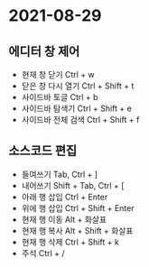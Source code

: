 # 2021-08-29
## 에디터 창 제어
* 현재 창 닫기 Ctrl + w   
* 닫은 창 다시 열기 Ctrl + Shift + t   
* 사이드바 토글 Ctrl + b   
* 사이드바 탐색기 Ctrl + Shift + e   
* 사이드바 전체 검색 Ctrl + Shift + f   

## 소스코드 편집
* 들여쓰기 Tab, Ctrl + ]   
* 내어쓰기 Shift + Tab, Ctrl + [   
* 아래 행 삽입 Ctrl + Enter   
* 위에 행 삽입 Ctrl + Shift + Enter   
* 현재 행 이동 Alt + 화살표   
* 현재 행 복사 Alt + Shift + 화살표   
* 현재 행 삭제 Ctrl + Shift + k   
* 주석 Ctrl + /   

